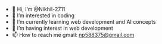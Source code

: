 - 👋 Hi, I’m @Nikhil-2711
- 👀 I’m interested in coding 
- 🌱 I’m currently learning web development and AI concepts
- 💞️ I’m having interest in web development
- 📫 How to reach me gmail: np588375@gmail.com

<!---
Nikhil-2711/Nikhil-2711 is a ✨ special ✨ repository because its `README.md` (this file) appears on your GitHub profile.
You can click the Preview link to take a look at your changes.
--->
